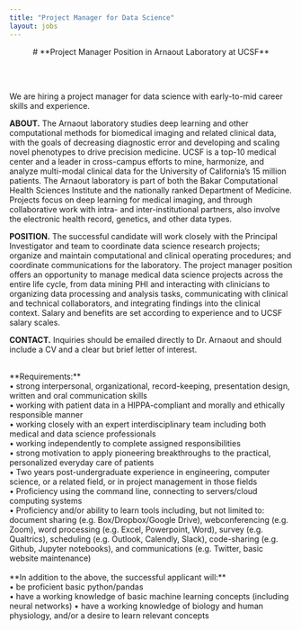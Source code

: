 ```yaml
---
title: "Project Manager for Data Science"
layout: jobs
---
```


<p align="center">
# **Project Manager Position in Arnaout Laboratory at UCSF**
</p>
<br>
<br>

We are hiring a project manager for data science with early-to-mid career skills and experience.<br>

**ABOUT.** The Arnaout laboratory studies deep learning and other computational methods for biomedical imaging and related clinical data, with the goals of decreasing diagnostic error and developing and scaling novel phenotypes to drive precision medicine. UCSF is a top-10 medical center and a leader in cross-campus efforts to mine, harmonize, and analyze multi-modal clinical data for the University of California’s 15 million patients. The Arnaout laboratory is part of both the Bakar Computational Health Sciences Institute and the nationally ranked Department of Medicine. Projects focus on deep learning for medical imaging, and through collaborative work with intra- and inter-institutional partners, also involve the electronic health record, genetics, and other data types.<br>

**POSITION.** The successful candidate will work closely with the Principal Investigator and team to coordinate data science research projects; organize and maintain computational and clinical operating procedures; and coordinate communications for the laboratory. The project manager position offers an opportunity to manage medical data science projects across the entire life cycle, from data mining PHI and interacting with clinicians to organizing data processing and analysis tasks, communicating with clinical and technical collaborators, and integrating findings into the clinical context. Salary and benefits are set according to experience and to UCSF salary scales.<br>

**CONTACT.** Inquiries should be emailed directly to Dr. Arnaout and should include a CV and a clear but brief letter of interest.<br>


<br>
**Requirements:** <br>
•	strong interpersonal, organizational, record-keeping, presentation design, written and oral communication skills<br>
•	working with patient data in a HIPPA-compliant and morally and ethically responsible manner<br>
•	working closely with an expert interdisciplinary team including both medical and data science professionals<br>
•	working independently to complete assigned responsibilities<br>
•	strong motivation to apply pioneering breakthroughs to the practical, personalized everyday care of patients<br>
•	Two years post-undergraduate experience in engineering, computer science, or a related field, or in project management in those fields<br>
•	Proficiency using the command line, connecting to servers/cloud computing systems<br>
•	Proficiency and/or ability to learn tools including, but not limited to: document sharing (e.g. Box/Dropbox/Google Drive), webconferencing (e.g. Zoom), word processing (e.g. Excel, Powerpoint, Word), survey (e.g. Qualtrics), scheduling (e.g. Outlook, Calendly, Slack), code-sharing (e.g. Github, Jupyter notebooks), and communications (e.g. Twitter, basic website maintenance)<br>

<br>
**In addition to the above, the successful applicant will:** <br>
•	be proficient basic python/pandas<br>
•	have a working knowledge of basic machine learning concepts (including neural networks)
•	have a working knowledge of biology and human physiology, and/or a desire to learn relevant concepts <br>










